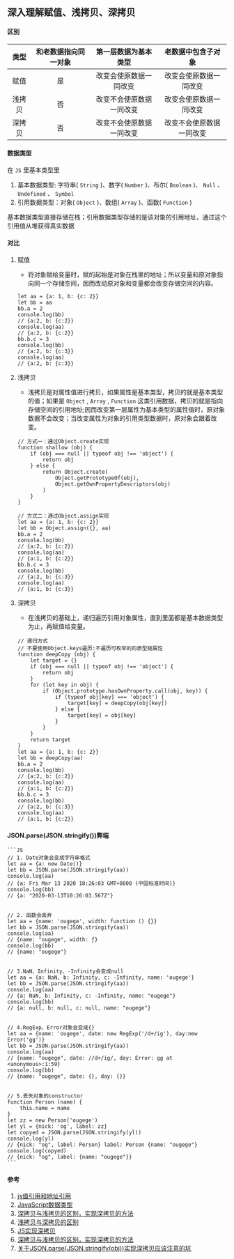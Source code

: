 ## 深入理解赋值、浅拷贝、深拷贝

#### 区别

类型|和老数据指向同一对象|第一层数据为基本类型|老数据中包含子对象
:--:|:--:|:--:|:--:
赋值|是|改变会使原数据一同改变|改变会使原数据一同改变
浅拷贝|否|改变不会使原数据一同改变|改变会使原数据一同改变
深拷贝|否|改变不会使原数据一同改变|改变不会使原数据一同改变

#### 数据类型
在 `JS` 里基本类型里
1. 基本数据类型: 字符串( `String` )、数字( `Number` )、布尔( `Boolean` )、 `Null` 、 `Undefined` 、 `Symbol`
1. 引用数据类型：对象( `Object` )、数组( `Array` )、函数( `Function` )

基本数据类型直接存储在栈；引用数据类型存储的是该对象的引用地址，通过这个引用值从堆获得真实数据

#### 对比
1. 赋值
    * 将对象赋给变量时，赋的起始是对象在栈里的地址；所以变量和原对象指向同一个存储空间，因而改动原对象和变量都会改变存储空间的内容。

    ```JS
    let aa = {a: 1, b: {c: 2}}
    let bb = aa
    bb.a = 2
    console.log(bb)
    // {a:2, b: {c:2}}
    console.log(aa)
    // {a:2, b: {c:2}}
    bb.b.c = 3
    console.log(bb)
    // {a:2, b: {c:3}}
    console.log(aa)
    // {a:2, b: {c:3}}
    ```

1. 浅拷贝
    * 浅拷贝是对属性值进行拷贝，如果属性是基本类型，拷贝的就是基本类型的值；如果是 `Object` , `Array` , `Function` 这类引用数据，拷贝的就是指向存储空间的引用地址;因而改变第一层属性为基本类型的属性值时，原对象数据不会改变；当改变属性为对象的引用类型数据时，原对象会跟着改变。

    ```JS
    // 方式一：通过Object.create实现
    function shallow (obj) {
        if (obj === null || typeof obj !== 'object') {
            return obj
        } else {
            return Object.create(
                Object.getPrototypeOf(obj),
                Object.getOwnPropertyDescriptors(obj)
            )
        }
    }
    
    // 方式二：通过Object.assign实现
    let aa = {a: 1, b: {c: 2}}
    let bb = Object.assign({}, aa)
    bb.a = 2
    console.log(bb)
    // {a:2, b: {c:2}}
    console.log(aa)
    // {a:1, b: {c:2}}
    bb.b.c = 3
    console.log(bb)
    // {a:2, b: {c:3}}
    console.log(aa)
    // {a:1, b: {c:3}}
    ```

1. 深拷贝
    * 在浅拷贝的基础上，递归遍历引用对象属性，直到里面都是基本数据类型为止，再赋值给变量。
    ```JS
    // 递归方式
    // 不要使用Object.keys遍历:不遍历可枚举的的原型链属性
    function deepCopy (obj) {
        let target = {}
        if (obj === null || typeof obj !== 'object') {
            return obj
        }
        for (let key in obj) {
            if (Object.prototype.hasOwnProperty.call(obj, key)) {
                if (typeof obj[key] === 'object') {
                    target[key] = deepCopy(obj[key])
                } else {
                    target[key] = obj[key]
                }
            }
        }
        return target
    }
    let aa = {a: 1, b: {c: 2}}
    let bb = deepCopy(aa)
    bb.a = 2
    console.log(bb)
    // {a:2, b: {c:2}}
    console.log(aa)
    // {a:1, b: {c:2}}
    bb.b.c = 3
    console.log(bb)
    // {a:2, b: {c:3}}
    console.log(aa)
    // {a:1, b: {c:2}}
    ```


#### JSON.parse(JSON.stringify())弊端


    ```JS
    // 1. Date对象会变成字符串格式
    let aa = {a: new Date()}
    let bb = JSON.parse(JSON.stringify(aa))
    console.log(aa)
    // {a: Fri Mar 13 2020 18:26:03 GMT+0800 (中国标准时间)}
    console.log(bb)
    // {a: "2020-03-13T10:26:03.567Z"}


    // 2. 函数会丢弃
    let aa = {name: 'ougege', width: function () {}}
    let bb = JSON.parse(JSON.stringify(aa))
    console.log(aa)
    // {name: "ougege", width: ƒ}
    console.log(bb)
    // {name: "ougege"}


    // 3.NaN、Infinity、-Infinity会变成null
    let aa = {a: NaN, b: Infinity, c: -Infinity, name: 'ougege'}
    let bb = JSON.parse(JSON.stringify(aa))
    console.log(aa)
    // {a: NaN, b: Infinity, c: -Infinity, name: "ougege"}
    console.log(bb)
    // {a: null, b: null, c: null, name: "ougege"}


    // 4.RegExp、Error对象会变成{}
    let aa = {name: 'ougege', date: new RegExp('/d+/ig'), day:new Error('gg')}
    let bb = JSON.parse(JSON.stringify(aa))
    console.log(aa)
    // {name: "ougege", date: //d+/ig/, day: Error: gg at <anonymous>:1:59}
    console.log(bb)
    // {name: "ougege", date: {}, day: {}}


    // 5.丢失对象的constructor
    function Person (name) {
        this.name = name
    }
    let zz = new Person('ougege')
    let yl = {nick: 'og', label: zz}
    let copyed = JSON.parse(JSON.stringify(yl))
    console.log(yl)
    // {nick: "og", label: Person} label: Person {name: "ougege"}
    console.log(copyed)
    // {nick: "og", label: {name: "ougege"}}
    ```

#### 参考
1. [js值引用和地址引用](https://blog.csdn.net/zyddj123/article/details/86636724 'js值引用和地址引用')
1. [JavaScript数据类型](https://www.runoob.com/js/js-datatypes.html 'JavaScript数据类型')
1. [深拷贝与浅拷贝的区别，实现深拷贝的方法](https://www.jianshu.com/p/dd2928490113 '深拷贝与浅拷贝的区别，实现深拷贝的方法')
1. [浅拷贝与深拷贝的区别](https://segmentfault.com/a/1190000018874254 '浅拷贝与深拷贝的区别')
1. [JS实现深拷贝](https://www.cnblogs.com/dobeco/p/11295316.html 'JS实现深拷贝')
1. [深拷贝与浅拷贝的区别，实现深拷贝的方法](https://www.jianshu.com/p/dd2928490113 '深拷贝与浅拷贝的区别，实现深拷贝的方法')
1. [关于JSON.parse(JSON.stringify(obj))实现深拷贝应该注意的坑](https://www.jianshu.com/p/b084dfaad501 '关于JSON.parse(JSON.stringify(obj))实现深拷贝应该注意的坑')